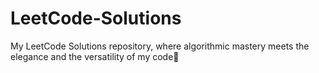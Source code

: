 # LeetCode-Solutions
My LeetCode Solutions repository, where algorithmic mastery meets the elegance and the versatility of  my code🚀
